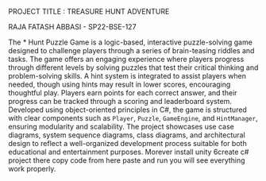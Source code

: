 PROJECT TITLE : TREASURE HUNT ADVENTURE

RAJA FATASH ABBASI - SP22-BSE-127

The * Hunt Puzzle Game is a logic-based, interactive puzzle-solving game designed to challenge players through a series of brain-teasing riddles and tasks. The game offers an engaging experience where players progress through different levels by solving puzzles that test their critical thinking and problem-solving skills. A hint system is integrated to assist players when needed, though using hints may result in lower scores, encouraging thoughtful play. Players earn points for each correct answer, and their progress can be tracked through a scoring and leaderboard system. Developed using object-oriented principles in C#, the game is structured with clear components such as `Player`, `Puzzle`, `GameEngine`, and `HintManager`, ensuring modularity and scalability. The project showcases use case diagrams, system sequence diagrams, class diagrams, and architectural design to reflect a well-organized development process suitable for both educational and entertainment purposes.
Morever install unity 6create c# project there copy code from here paste and run you will see everything work properly.
